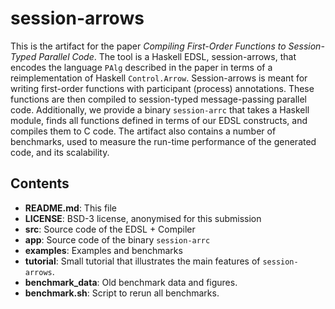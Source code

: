 # session-arrows

This is the artifact for the paper *Compiling First-Order Functions to
Session-Typed Parallel Code*. The tool is a Haskell EDSL, session-arrows, that
encodes the language `PAlg` described in the paper in terms of a
reimplementation of Haskell `Control.Arrow`. Session-arrows is meant for writing
first-order functions with participant (process) annotations. These functions
are then compiled to session-typed message-passing parallel code. Additionally,
we provide a binary `session-arrc` that takes a Haskell module, finds all
functions defined in terms of our EDSL constructs, and compiles them to C code.
The artifact also contains a number of benchmarks, used to measure the run-time
performance of the generated code, and its scalability.

## Contents

* **README.md**: This file
* **LICENSE**: BSD-3 license, anonymised for this submission
* **src**: Source code of the EDSL + Compiler
* **app**: Source code of the binary `session-arrc`
* **examples**: Examples and benchmarks
* **tutorial**: Small tutorial that illustrates the main features of `session-arrows`.
* **benchmark_data**: Old benchmark data and figures.
* **benchmark.sh**: Script to rerun all benchmarks.
